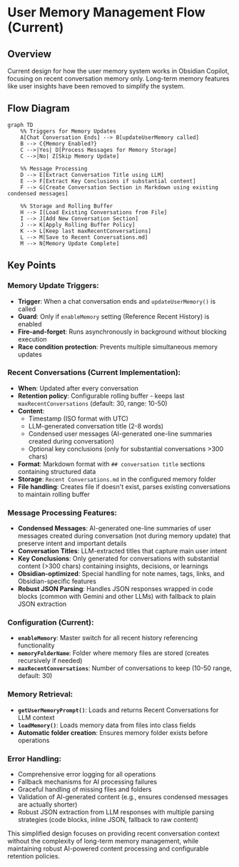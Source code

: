 # User Memory Management Flow (Current)

## Overview

Current design for how the user memory system works in Obsidian Copilot, focusing on recent conversation memory only. Long-term memory features like user insights have been removed to simplify the system.

## Flow Diagram

```mermaid
graph TD
    %% Triggers for Memory Updates
    A[Chat Conversation Ends] --> B[updateUserMemory called]
    B --> C{Memory Enabled?}
    C -->|Yes| D[Process Messages for Memory Storage]
    C -->|No| Z[Skip Memory Update]

    %% Message Processing
    D --> E[Extract Conversation Title using LLM]
    E --> F[Extract Key Conclusions if substantial content]
    F --> G[Create Conversation Section in Markdown using existing condensed messages]

    %% Storage and Rolling Buffer
    H --> I[Load Existing Conversations from File]
    I --> J[Add New Conversation Section]
    J --> K[Apply Rolling Buffer Policy]
    K --> L[Keep last maxRecentConversations]
    L --> M[Save to Recent Conversations.md]
    M --> N[Memory Update Complete]
```

## Key Points

### Memory Update Triggers:

- **Trigger**: When a chat conversation ends and `updateUserMemory()` is called
- **Guard**: Only if `enableMemory` setting (Reference Recent History) is enabled
- **Fire-and-forget**: Runs asynchronously in background without blocking execution
- **Race condition protection**: Prevents multiple simultaneous memory updates

### Recent Conversations (Current Implementation):

- **When**: Updated after every conversation
- **Retention policy**: Configurable rolling buffer - keeps last `maxRecentConversations` (default: 30, range: 10-50)
- **Content**:
  - Timestamp (ISO format with UTC)
  - LLM-generated conversation title (2-8 words)
  - Condensed user messages (AI-generated one-line summaries created during conversation)
  - Optional key conclusions (only for substantial conversations >300 chars)
- **Format**: Markdown format with `## conversation title` sections containing structured data
- **Storage**: `Recent Conversations.md` in the configured memory folder
- **File handling**: Creates file if doesn't exist, parses existing conversations to maintain rolling buffer

### Message Processing Features:

- **Condensed Messages**: AI-generated one-line summaries of user messages created during conversation (not during memory update) that preserve intent and important details
- **Conversation Titles**: LLM-extracted titles that capture main user intent
- **Key Conclusions**: Only generated for conversations with substantial content (>300 chars) containing insights, decisions, or learnings
- **Obsidian-optimized**: Special handling for note names, tags, links, and Obsidian-specific features
- **Robust JSON Parsing**: Handles JSON responses wrapped in code blocks (common with Gemini and other LLMs) with fallback to plain JSON extraction

### Configuration (Current):

- **`enableMemory`**: Master switch for all recent history referencing functionality
- **`memoryFolderName`**: Folder where memory files are stored (creates recursively if needed)
- **`maxRecentConversations`**: Number of conversations to keep (10-50 range, default: 30)

### Memory Retrieval:

- **`getUserMemoryPrompt()`**: Loads and returns Recent Conversations for LLM context
- **`loadMemory()`**: Loads memory data from files into class fields
- **Automatic folder creation**: Ensures memory folder exists before operations

### Error Handling:

- Comprehensive error logging for all operations
- Fallback mechanisms for AI processing failures
- Graceful handling of missing files and folders
- Validation of AI-generated content (e.g., ensures condensed messages are actually shorter)
- Robust JSON extraction from LLM responses with multiple parsing strategies (code blocks, inline JSON, fallback to raw content)

This simplified design focuses on providing recent conversation context without the complexity of long-term memory management, while maintaining robust AI-powered content processing and configurable retention policies.
